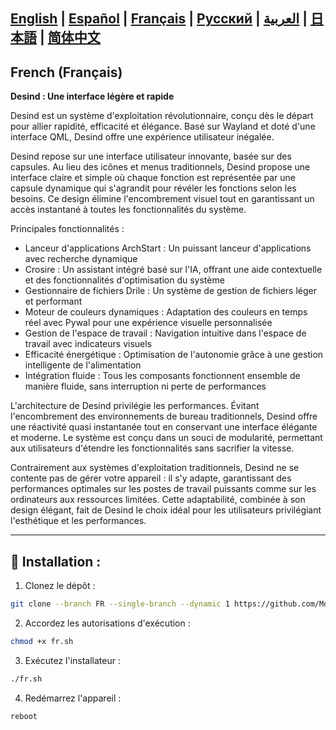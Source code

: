 [English](https://github.com/MdX07r/Desind) | [Español](https://github.com/MdX07r/Desind/tree/ES) | [Français](https://github.com/MdX07r/Desind/tree/FR) | [Pусский](https://github.com/MdX07r/Desind/tree/RU) | [العربية](https://github.com/MdX07r/Desind/tree/AR) | [日本語](https://github.com/MdX07r/Desind/tree/JP) | [简体中文](https://github.com/MdX07r/Desind/tree/CN)
---

## French (Français)

**Desind : Une interface légère et rapide**

Desind est un système d'exploitation révolutionnaire, conçu dès le départ pour allier rapidité, efficacité et élégance. Basé sur Wayland et doté d'une interface QML, Desind offre une expérience utilisateur inégalée.

Desind repose sur une interface utilisateur innovante, basée sur des capsules. Au lieu des icônes et menus traditionnels, Desind propose une interface claire et simple où chaque fonction est représentée par une capsule dynamique qui s'agrandit pour révéler les fonctions selon les besoins. Ce design élimine l'encombrement visuel tout en garantissant un accès instantané à toutes les fonctionnalités du système.

Principales fonctionnalités :

- Lanceur d'applications ArchStart : Un puissant lanceur d'applications avec recherche dynamique
- Crosire : Un assistant intégré basé sur l'IA, offrant une aide contextuelle et des fonctionnalités d'optimisation du système
- Gestionnaire de fichiers Drile : Un système de gestion de fichiers léger et performant
- Moteur de couleurs dynamiques : Adaptation des couleurs en temps réel avec Pywal pour une expérience visuelle personnalisée
- Gestion de l'espace de travail : Navigation intuitive dans l'espace de travail avec indicateurs visuels
- Efficacité énergétique : Optimisation de l'autonomie grâce à une gestion intelligente de l'alimentation
- Intégration fluide : Tous les composants fonctionnent ensemble de manière fluide, sans interruption ni perte de performances

L'architecture de Desind privilégie les performances. Évitant l'encombrement des environnements de bureau traditionnels, Desind offre une réactivité quasi instantanée tout en conservant une interface élégante et moderne. Le système est conçu dans un souci de modularité, permettant aux utilisateurs d'étendre les fonctionnalités sans sacrifier la vitesse.

Contrairement aux systèmes d'exploitation traditionnels, Desind ne se contente pas de gérer votre appareil : il s'y adapte, garantissant des performances optimales sur les postes de travail puissants comme sur les ordinateurs aux ressources limitées. Cette adaptabilité, combinée à son design élégant, fait de Desind le choix idéal pour les utilisateurs privilégiant l'esthétique et les performances.

---

## 🔹 Installation :

1. Clonez le dépôt :
```bash
git clone --branch FR --single-branch --dynamic 1 https://github.com/MdX07r/Desind.git
```
2. Accordez les autorisations d'exécution :
```bash
chmod +x fr.sh
```
3. Exécutez l'installateur :
```bash
./fr.sh
```
4. Redémarrez l'appareil :
```bash
reboot
```
